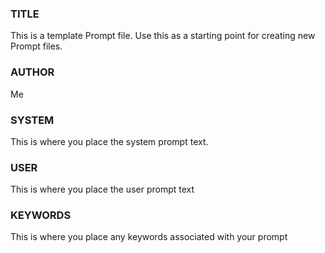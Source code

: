 ### TITLE ###
This is a template Prompt file. Use this as a starting point for creating new Prompt files.

### AUTHOR ###
Me

### SYSTEM ###
This is where you place the system prompt text.

### USER ###
This is where you place the user prompt text

### KEYWORDS ###
This is where you place any keywords associated with your prompt